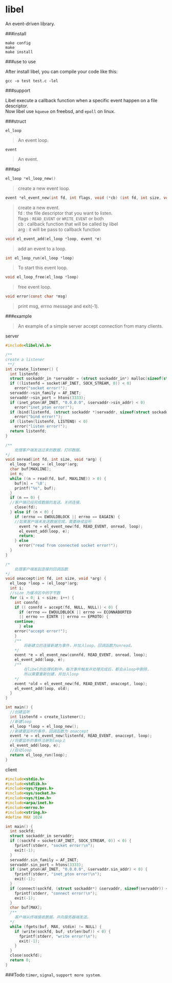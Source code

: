 # libel
An event-driven library.

###install

```
make config
make
make install
```

###use to use

After install libel, you can compile your code like this:  

```
gcc -o test test.c -lel
```


###support

Libel execute a callback function when a specific event happen on a file descriptor.  
Now libel use `kqueue` on freebsd, and `epoll` on linux.

###struct

`el_loop`
>An event loop.

`event`
> An event.

###api

```c
el_loop *el_loop_new()
```
>create a new event loop.

```c
event *el_event_new(int fd, int flags, void (*cb) (int fd, int size, void *arg), void arg)
```
>create a new event.  
>fd : the file descriptor that you want to listen.  
>flags : `READ_EVENT` or `WRITE_EVENT` or both  
>cb : callback function that will be called by libel  
>arg : it will be pass to callback function

```c
void el_event_add(el_loop *loop, event *e)
```
>add an event to a loop.

```c
int el_loop_run(el_loop *loop)
```
> To start this event loop.

```c
void el_loop_free(el_loop *loop)
```
>free event loop.

```c
void error(const char *msg)
```
>print msg, errno message and exit(-1).

###example

>An example of a simple server accept connection from many clients.

server  

```c
#include<libel/el.h>

/**
create a listener
 **/
int create_listener() {
  int listenfd;
  struct sockaddr_in *servaddr = (struct sockaddr_in*) malloc(sizeof(struct sockaddr_in));
  if ((listenfd = socket(AF_INET, SOCK_STREAM, 0)) < 0)
    error("socket error!");
  servaddr->sin_family = AF_INET;
  servaddr->sin_port = htons(3333);
  if (inet_pton(AF_INET, "0.0.0.0", &servaddr->sin_addr) < 0)
    error("inet_pton error!");
  if (bind(listenfd, (struct sockaddr *)servaddr, sizeof(struct sockaddr_in)) < 0)
    error("bind error!");
  if (listen(listenfd, LISTENQ) < 0)
    error("listen error!");
  return listenfd;
}

/**
	处理客户端发送过来的数据，打印数据。
*/
void onread(int fd, int size, void *arg) {
  el_loop *loop = (el_loop*)arg;
  char buf[MAXLINE];
  int n;
  while ((n = read(fd, buf, MAXLINE)) > 0) {
    buf[n] = '\0';
    printf("%s", buf);
  }
  if (n == 0) {
  //客户端已经完成数据的发送。关闭连接。
    close(fd);
  } else if (n < 0) {
    if (errno == EWOULDBLOCK || errno == EAGAIN) {
    //如果客户端未发送数据完成，需要继续监听
      event *e = el_event_new(fd, READ_EVENT, onread, loop);
      el_event_add(loop, e);
      return;
    } else
      error("read from connected socket error!");
  }
}

/*
	处理客户端发起连接的回调函数
*/
void onaccept(int fd, int size, void *arg) {
  el_loop *loop = (el_loop*)arg;
  int i;
  //size 为缓冲区中的字节数
  for (i = 0; i < size; i++) {
    int connfd;
    if (( connfd = accept(fd, NULL, NULL)) < 0) {
      if (errno == EWOULDBLOCK || errno == ECONNABORTED
	  || errno == EINTR || errno == EPROTO) {
	continue;
      } else
	error("accept error!");
    }
    /**
    	将新建立的连接新建为事件，并加入loop。回调函数为onread。
    */
    event *e = el_event_new(connfd, READ_EVENT, onread, loop);
    el_event_add(loop, e);
    /**
    	在libel的处理机制中，每次事件触发并处理完成后，都会从loop中删除，
    	所以需要重新创建，并加入loop
    */
    event *old = el_event_new(fd, READ_EVENT, onaccept, loop);
    el_event_add(loop, old);
  }
}

int main() {
  //创建监听
  int listenfd = create_listener();
  //新建loop
  el_loop *loop = el_loop_new();
  //新建要监听的事件，回调函数为 onaccept
  event *e = el_event_new(listenfd, READ_EVENT, onaccept, loop);
  //将要监听的事件注册到loop上
  el_event_add(loop, e);
  //启动loop
  return el_loop_run(loop);
}
```

client

```c
#include<stdio.h>
#include<stdlib.h>
#include<sys/types.h>
#include<sys/socket.h>
#include<sys/time.h>
#include<arpa/inet.h>
#include<errno.h>
#include<string.h>
#define MAX 1024

int main() {
  int sockfd;
  struct sockaddr_in servaddr;
  if ((sockfd = socket(AF_INET, SOCK_STREAM, 0)) < 0) {
    fprintf(stderr, "socket error!\n");
    exit(-1);
  }
  servaddr.sin_family = AF_INET;
  servaddr.sin_port = htons(3333);
  if (inet_pton(AF_INET, "0.0.0.0", &servaddr.sin_addr) < 0) {
    fprintf(stderr, "inet_pton error!\n");
    exit(-1);
  }
  if (connect(sockfd, (struct sockaddr*) &servaddr, sizeof(servaddr)) < 0) {
    fprintf(stderr, "connect error!\n");
    exit(-1);
  }
  char buf[MAX];
  /**
  	客户端从终端接收数据，并向服务器端发送。
  */
  while (fgets(buf, MAX, stdin) != NULL) {
    if (write(sockfd, buf, strlen(buf)) < 0) {
      fprintf(stderr, "write error!\n");
      exit(-1);
    }
  }
  close(sockfd);
  return 0;
}

```

###Todo
`timer`, `signal`, `support more system`.
